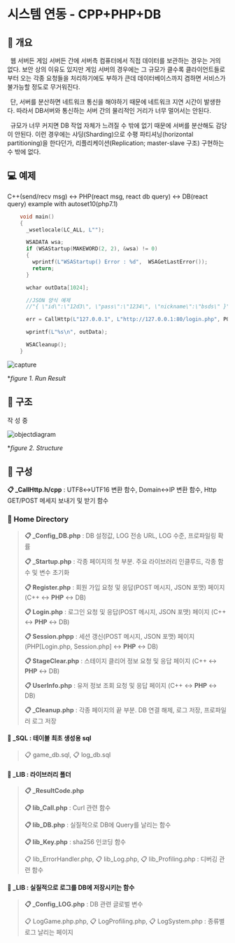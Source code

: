 # 시스템 연동 - CPP+PHP+DB
## 📢 개요
 웹 서버든 게임 서버든 간에 서버측 컴퓨터에서 직접 데이터를 보관하는 경우는 거의 없다. 보안 상의 이유도 있지만 게임 서버의 경우에는 그 규모가 클수록 클라이언트들로부터 오는 각종 요청들을 처리하기에도 부하가 큰데 데이터베이스까지 겸하면 서비스가 불가능할 정도로 무거워진다.
 
 단, 서버를 분산하면 네트워크 통신을 해야하기 때문에 네트워크 지연 시간이 발생한다. 따라서 DB서버와 통신하는 서버 간의 물리적인 거리가 너무 멀어서는 안된다.

 규모가 너무 커지면 DB 작업 자체가 느려질 수 밖에 없기 때문에 서버를 분산해도 감당이 안된다. 이런 경우에는 샤딩(Sharding)으로 수평 파티셔닝(horizontal partitioning)을 한다던가, 리플리케이션(Replication; master-slave 구조) 구현하는 수 밖에 없다.  
 
## 💻 예제
 C++(send/recv msg) ↔ PHP(react msg, react db query) ↔ DB(react query) example with autoset10(php7.1)


```cpp
    void main()
    {
      _wsetlocale(LC_ALL, L"");

      WSADATA wsa;
      if (WSAStartup(MAKEWORD(2, 2), &wsa) != 0)
      {
        wprintf(L"WSAStartup() Error : %d",  WSAGetLastError());
        return;
      }

      wchar outData[1024];

      //JSON 양식 예제
      //"{ \"id\":\"12d3\", \"pass\":\"1234\", \"nickname\":\"bsds\" }"

      err = CallHttp(L"127.0.0.1", L"http://127.0.0.1:80/login.php", POST, "{\"id\": \"gmf\",\"password\" : \"사용패스워2d드\"}", outData, sizeof(outData));

      wprintf(L"%s\n", outData);

      WSACleanup();
    }
```


  ![capture](https://github.com/kbm0996/-SystemLink-CPPxPHPxDB/blob/master/jpg/figure.png)
  
  **figure 1. Run Result*


## 📐 구조

작 성 중

  ![objectdiagram](주소)
  
  **figure 2. Structure*
  
## 📑 구성

**📋 _CallHttp.h/cpp** : UTF8↔UTF16 변환 함수, Domain↔IP 변환 함수, Http GET/POST 메세지 보내기 및 받기 함수

### 📂 Home Directory

> **📋 _Config_DB.php** : DB 설정값, LOG 전송 URL, LOG 수준, 프로파일링 확률 
>
> **📋 _Startup.php** : 각종 페이지의 첫 부분. 주요 라이브러리 인클루드, 각종 함수 및 변수 초기화
>
> **📋 Register.php** : 회원 가입 요청 및 응답(POST 메시지, JSON 포맷) 페이지 (C++ ↔ **PHP** ↔ DB) 
>
> **📋 Login.php** : 로그인 요청 및 응답(POST 메시지, JSON 포맷) 페이지 (C++ ↔ **PHP** ↔ DB) 
>
> **📋 Session.phpp** : 세션 갱신(POST 메시지, JSON 포맷) 페이지 (PHP\[Login.php, Session.php\] ↔ **PHP** ↔ DB)
>
> **📋 StageClear.php** : 스테이지 클리어 정보 요청 및 응답 페이지 (C++ ↔ **PHP** ↔ DB) 
>
> **📋 UserInfo.php** : 유저 정보 조회 요청 및 응답 페이지 (C++ ↔ **PHP** ↔ DB) 
>
> **📋 _Cleanup.php** : 각종 페이지의 끝 부분. DB 연결 해제, 로그 저장, 프로파일러 로그 저장

#### 📂 _SQL : 테이블 최초 생성용 sql

> 📋 game_db.sql, 📋 log_db.sql

#### 📂 _LIB : 라이브러리 폴더

> **📋 _ResultCode.php**
>
> **📋 lib_Call.php** : Curl 관련 함수
>
> **📋 lib_DB.php** : 실질적으로 DB에 Query를 날리는 함수
>
> **📋 lib_Key.php** : sha256 인코딩 함수
>
> 📋 lib_ErrorHandler.php, 📋 lib_Log.php, 📋 lib_Profiling.php : 디버깅 관련 함수

#### 📂 _LIB : 실질적으로 로그를 DB에 저장시키는 함수

> **📋 _Config_LOG.php** : DB 관련 글로벌 변수
>
> 📋 LogGame.php.php, 📋 LogProfiling.php, 📋 LogSystem.php : 종류별 로그 날리는 페이지
